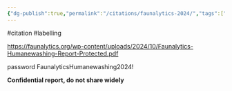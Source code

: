 ```yaml
---
{"dg-publish":true,"permalink":"/citations/faunalytics-2024/","tags":["#citation","#labelling"],"created":"2025-10-23T17:42:46.539+01:00","updated":"2025-10-23T18:06:08.945+01:00"}
---
```


#citation #labelling 

https://faunalytics.org/wp-content/uploads/2024/10/Faunalytics-Humanewashing-Report-Protected.pdf

password FaunalyticsHumanewashing2024!

**Confidential report, do not share widely**

